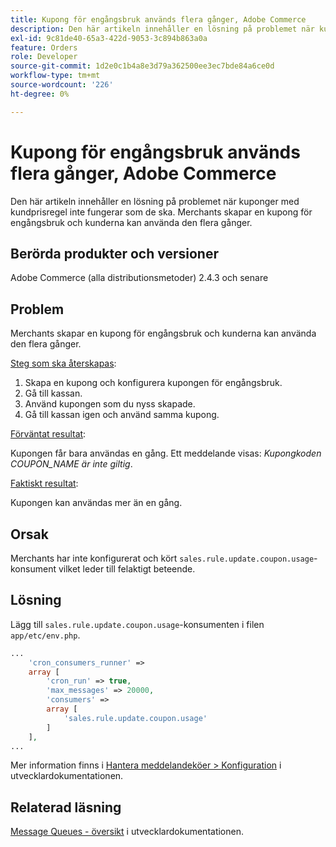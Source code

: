 ```yaml
---
title: Kupong för engångsbruk används flera gånger, Adobe Commerce
description: Den här artikeln innehåller en lösning på problemet när kuponger med kundprisregel inte fungerar som de ska. Merchants skapar en kupong för engångsbruk och kunderna kan använda den flera gånger.
exl-id: 9c81de40-65a3-422d-9053-3c894b863a0a
feature: Orders
role: Developer
source-git-commit: 1d2e0c1b4a8e3d79a362500ee3ec7bde84a6ce0d
workflow-type: tm+mt
source-wordcount: '226'
ht-degree: 0%

---
```


# Kupong för engångsbruk används flera gånger, Adobe Commerce

Den här artikeln innehåller en lösning på problemet när kuponger med kundprisregel inte fungerar som de ska. Merchants skapar en kupong för engångsbruk och kunderna kan använda den flera gånger.


## Berörda produkter och versioner

Adobe Commerce (alla distributionsmetoder) 2.4.3 och senare

## Problem

Merchants skapar en kupong för engångsbruk och kunderna kan använda den flera gånger.

<u>Steg som ska återskapas</u>:

1. Skapa en kupong och konfigurera kupongen för engångsbruk.
1. Gå till kassan.
1. Använd kupongen som du nyss skapade.
1. Gå till kassan igen och använd samma kupong.

<u>Förväntat resultat</u>:

Kupongen får bara användas en gång. Ett meddelande visas: *Kupongkoden COUPON_NAME är inte giltig*.

<u>Faktiskt resultat</u>:

Kupongen kan användas mer än en gång.


## Orsak

Merchants har inte konfigurerat och kört `sales.rule.update.coupon.usage`-konsument vilket leder till felaktigt beteende.

## Lösning

Lägg till `sales.rule.update.coupon.usage`-konsumenten i filen `app/etc/env.php`.

```php
...
    'cron_consumers_runner' =>
    array [
        'cron_run' => true,
        'max_messages' => 20000,
        'consumers' =>
        array [
            'sales.rule.update.coupon.usage'
        ]
    ],
...
```

Mer information finns i [Hantera meddelandeköer > Konfiguration](https://devdocs.magento.com/guides/v2.4/config-guide/mq/manage-message-queues.html#configuration) i utvecklardokumentationen.

## Relaterad läsning

[Message Queues - översikt](https://devdocs.magento.com/guides/v2.4/config-guide/mq/rabbitmq-overview.html) i utvecklardokumentationen.
